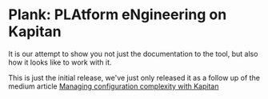 # Plank: PLAtform eNgineering on Kapitan

It is our attempt to show you not just the documentation to the tool, but also how it looks like to work with it. 

This is just the initial release, we've just only released it as a follow up of the medium article [Managing configuration complexity with Kapitan](https://alessandrodemaria.medium.com/managing-configuration-complexity-with-kapitan-a-practical-guide-5b38b9dbdf53?sk=67b24790b5e6f7b7eccf0e321978c2d7)
